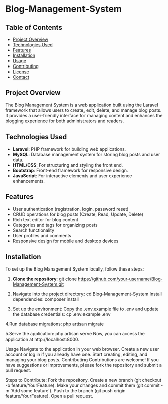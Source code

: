 # Blog-Management-System

## Table of Contents
- [Project Overview](#project-overview)
- [Technologies Used](#technologies-used)
- [Features](#features)
- [Installation](#installation)
- [Usage](#usage)
- [Contributing](#contributing)
- [License](#license)
- [Contact](#contact)

## Project Overview

The Blog Management System is a web application built using the Laravel framework that allows users to create, edit, delete, and manage blog posts. It provides a user-friendly interface for managing content and enhances the blogging experience for both administrators and readers.

## Technologies Used

- **Laravel**: PHP framework for building web applications.
- **MySQL**: Database management system for storing blog posts and user data.
- **HTML/CSS**: For structuring and styling the front end.
- **Bootstrap**: Front-end framework for responsive design.
- **JavaScript**: For interactive elements and user experience enhancements.

## Features

- User authentication (registration, login, password reset)
- CRUD operations for blog posts (Create, Read, Update, Delete)
- Rich text editor for blog content
- Categories and tags for organizing posts
- Search functionality
- User profiles and comments
- Responsive design for mobile and desktop devices

## Installation

To set up the Blog Management System locally, follow these steps:

1. **Clone the repository**:
   git clone https://github.com/your-username/Blog-Management-System.git


2. Navigate into the project directory:
   cd Blog-Management-System
   Install dependencies:
    composer install

3. Set up the environment:
   Copy the .env.example file to .env and update the database credentials:
   cp .env.example .env

4.Run database migrations:
php artisan migrate

5.Serve the application:
php artisan serve
Now, you can access the application at http://localhost:8000.

Usage
Navigate to the application in your web browser.
Create a new user account or log in if you already have one.
Start creating, editing, and managing your blog posts.
Contributing
Contributions are welcome! If you have suggestions or improvements, please fork the repository and submit a pull request.

Steps to Contribute:
Fork the repository.
Create a new branch (git checkout -b feature/YourFeature).
Make your changes and commit them (git commit -m 'Add some feature').
Push to the branch (git push origin feature/YourFeature).
Open a pull request.
